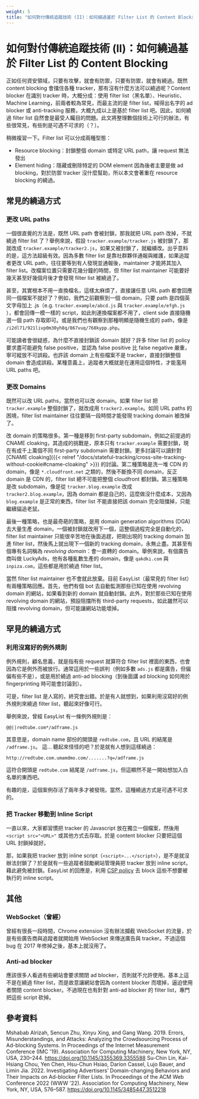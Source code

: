 ```yaml
---
weight: 5
title: "如何對付傳統追蹤技術 (II)：如何繞過基於 Filter List 的 Content Blocking"
---
```


# 如何對付傳統追蹤技術 (II)：如何繞過基於 Filter List 的 Content Blocking
正如任何資安領域，只要有攻擊，就會有防禦，只要有防禦，就會有繞過。既然 content blocking 會擋住各種 tracker，那有沒有什麼方法可以繞過呢？Content blocker 在識別 tracker 時，大概分成：使用 filter list（黑名單）、Heuristic、Machine Learning，前兩者較為常見，而最主流的是 filter list，喊得出名字的 ad blocker 或 anti-tracking 服務，大概九成以上是基於 filter list 吧。因此，如何繞過 filter list 自然會是最受人矚目的問題。此文將整理數個技術上可行的辦法，有些很常見，有些則是可遇不可求的（？）。

稍微複習一下。Filter list 可以分成兩種型態：
- Resource blocking：封鎖整個 domain 或特定 URL path，讓 request 無法發出
- Element hiding：隱藏或刪除特定的 DOM element
因為後者主要是做 ad blocking，對於防禦 tracker 沒什麼幫助，所以本文會著重在 resource blocking 的繞過。

## 常見的繞過方式
### 更改 URL paths
一個很直覺的方法是，既然 URL path 會被封鎖，那我就把 URL path 改掉，不就繞過 filter list 了？舉例來說，假設 `tracker.example/tracker.js` 被封鎖了，那就改成 `tracker.example/tracker2.js`，如果又被封鎖了，就繼續改。出乎意料的是，這方法超級有效。因為多數 filter list 是靠社群夥伴通報與維護，如果追蹤者更改 URL path，往往要等到有人發現並通報後，maintainer 才能將其加入 filter list。改檔案位置只需要花幾分鐘的時間，但 filter list maintainer 可能要好幾天甚至好幾個月後才會發現 filter list 被繞過了。

甚至，其實根本不用一直換檔名，這樣太麻煩了，直接讓任意 URL path 都會回應同一個檔案不就好了？例如，我們之前觀察到一個 domain，只要 path 是四個英文字母加上 .js（e.g. `tracker.example/abcd.js` 與 `tracker.example/efgh.js` ），都會回傳一模一樣的 script，如此則連換檔案都不用了，client side 直接隨機選一個 path 存取即可。或是我們也有觀察到那種明顯是隨機生成的 path，像是 `/i2dl71/921livp0m30yh8q/867vuq/768kypp.php`。

可能讀者會很疑惑，為什麼不直接封鎖該 domain 就好？許多 filter list 的 policy 要求盡可能避免 false positive，並認為 false positive 比 false negative 嚴重，寧可縱放不可誤殺。也許該 domain 上有些檔案不是 tracker，直接封鎖整個 domain 會造成誤殺。某種意義上，追蹤者大概就是在運用這個特性，才能濫用 URL paths 吧。

### 更改 Domains
既然可以改 URL paths，當然也可以改 domain。如果 filter list 把 `tracker.example` 整個封鎖了，就改成用 `tracker2.example`。如同 URL paths 的困境，filter list maintainer 往往要隔一段時間才能發現 tracking domain 被改掉了。

改 domain 的策略很多。第一種是移到 first-party subdomain，例如之前提過的 CNAME cloaking，其造成的挑戰是，原本只有 `tracker.example` 需要封鎖，現在有成千上萬個不同 first-party subdomain 需要封鎖。更多討論可以讀針對 [CNAME cloaking]({{< relref "/docs/stateful-tracking/cross-site-tracking-without-cookie#cname-cloaking" >}}) 的討論。第二種策略是洗一堆 CDN 的 domain，像是 `*.cloudfront.net` 之類的，然後不斷換不同 domain，反正 domain 是 CDN 的，filter list 總不可能把整個 cloudfront 都封鎖。第三種策略是改 subdomain，像是從 `tracker.blog.example` 改成 `tracker2.blog.example`，因為 domain 都是自己的，這麼做沒什麼成本，又因為 `blog.example` 是正常的東西，filter list 不能直接把該 domain 完全阻擋掉，只能繼續貓追老鼠。

最後一種策略，也是最奇葩的策略，是用 domain generation algorithms (DGA) 去大量生產 domain，一個被封鎖就改用下一個，這整個過程完全是自動化的，filter list maintainer 只能很辛苦地在後面追趕，把剛出現的 tracking domain 加進 filter list，然後馬上就出現下一個新的 tracking domain，永無止盡。其甚至有個專有名詞稱為 *revolving domain*：會一直轉的 domain。舉例來說，有個廣告商叫做 LuckyAds，他有各種亂數生產的 domain，像是 `qakdki.com` 與 `inpiza.com`，這些都是用於繞過 filter list。

當然 filter list maintainer 也不會就此放棄。目前 EasyList（最常見的 filter list）有兩種策略回應。首先，他們有個 bot 去自動監測那些已知在使用 revolving domain 的網站，如果看到新的 domain 就自動封鎖。此外，對於那些已知在使用 revolving domain 的網站，預設阻擋所有 third-party requests，如此雖然可以阻擋 revolving domain，但可能讓網站功能壞掉。

## 罕見的繞過方式
### 利用沒寫好的例外規則
例外規則，顧名思義，就是指有些 request 就算符合 filter list 裡面的東西，也會因為它是例外而被放行。通常這用於一些誤判（例如多數 `ads.js` 都是廣告，但偏偏有些不是），或是用於繞過 anti-ad blocking（到後面講 ad blocking 如何用於 fingerprinting 時可能會討論到）。

可是，filter list 是人寫的，終究會出錯。於是有人就想到，如果利用沒寫好的例外規則來繞過 filter list，聽起來好像可行。

舉例來說，曾經 EasyList 有一條例外規則是：
```
@@||redtube.com*/adframe.js
```

其意思是，domain name 部份的開頭是 `redtube.com`，且 URL 的結尾是 `/adframe.js`。
這... 聽起來怪怪的吧？於是就有人想到這樣繞過：
```
http://redtube.com.umamdmo.com/.......?q=/adframe.js
```
這符合開頭是 `redtube.com` 結尾是 `/adframe.js`，但這顯然不是一開始想加入白名單的東西吧。

有趣的是，這個案例存活了兩年多才被發現。當然，這種繞過方式是可遇不可求的。

### 把 Tracker 移動到 Inline Script
一直以來，大家都習慣把 tracker 的 Javascript 放在獨立一個檔案，然後用 `<script src="<URL>"` 或其他方式去存取。於是 content blocker 只要把這個 URL 封鎖掉就好。

那，如果我把 tracker 放到 inline script（`<script>...</script>`），是不是就沒辦法封鎖了？於是就有一些追蹤者鼓勵網站管理員把 tracker 放到 inline script，藉此避免被封鎖。EasyList 的回應是，利用 [CSP policy](https://developer.mozilla.org/en-US/docs/Web/HTTP/CSP) 去 block 這些不想要被執行的 inline script。

## 其他
### WebSocket（曾經）
曾經有很長一段時間，Chrome extension 沒有辦法攔截 WebSocket 的流量，於是有些廣告商與追蹤者就開始用 WebSocket 來傳送廣告與 tracker。不過這個 bug 在 2017 年修掉之後，基本上就沒用了。

### Anti-ad blocker
應該很多人看過有些網站會要求關閉 ad blocker，否則就不允許使用。基本上這不是在繞過 filter list，而是故意讓網站會因為 content blocker 而壞掉，逼迫使用者關閉 content blocker。不過現在也有針對 anti-ad blocker 的 filter list，專門把這些 script 砍掉。


## 參考資料
Mshabab Alrizah, Sencun Zhu, Xinyu Xing, and Gang Wang. 2019. Errors, Misunderstandings, and Attacks: Analyzing the Crowdsourcing Process of Ad-blocking Systems. In Proceedings of the Internet Measurement Conference (IMC '19). Association for Computing Machinery, New York, NY, USA, 230–244. https://doi.org/10.1145/3355369.3355588
Su-Chin Lin, Kai-Hsiang Chou, Yen Chen, Hsu-Chun Hsiao, Darion Cassel, Lujo Bauer, and Limin Jia. 2022. Investigating Advertisers’ Domain-changing Behaviors and Their Impacts on Ad-blocker Filter Lists. In Proceedings of the ACM Web Conference 2022 (WWW '22). Association for Computing Machinery, New York, NY, USA, 576–587. https://doi.org/10.1145/3485447.3512218
